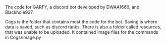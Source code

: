 The code for GARFY, a discord bot developed by DWAA1660, and Blackhole927.

Cogs is the folder that contains most the code for the bot.
Saving is where data is saved, such as discord ranks.
There is also a folder called resources, that was unable to be uploaded. It contained image files for the commands in Cogs/image.py
